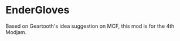 EnderGloves
===========

Based on Geartooth's idea suggestion on MCF, this mod is for the 4th Modjam.
